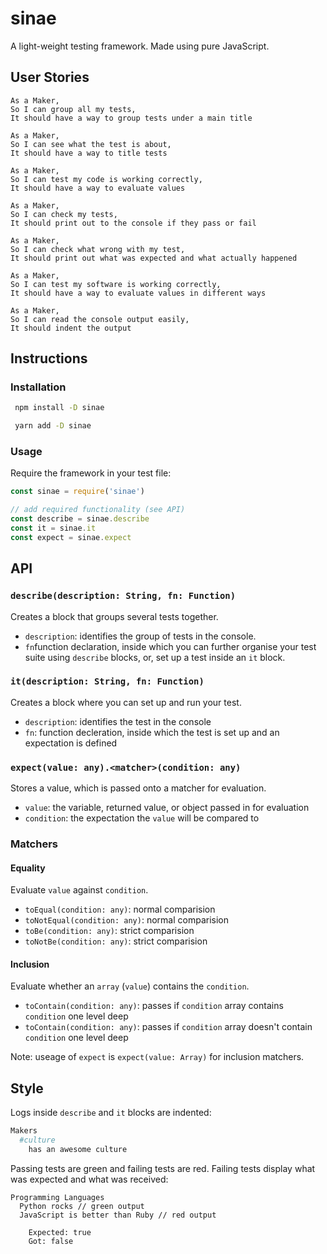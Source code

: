 # sinae

A light-weight testing framework. Made using pure JavaScript.

## User Stories

```
As a Maker,
So I can group all my tests,
It should have a way to group tests under a main title

As a Maker,
So I can see what the test is about,
It should have a way to title tests

As a Maker,
So I can test my code is working correctly,
It should have a way to evaluate values

As a Maker,
So I can check my tests,
It should print out to the console if they pass or fail

As a Maker,
So I can check what wrong with my test,
It should print out what was expected and what actually happened

As a Maker,
So I can test my software is working correctly,
It should have a way to evaluate values in different ways

As a Maker,
So I can read the console output easily,
It should indent the output
```

## Instructions

### Installation

```bash
 npm install -D sinae
```

```bash
 yarn add -D sinae
```

### Usage

Require the framework in your test file:

```javascript
const sinae = require('sinae')

// add required functionality (see API)
const describe = sinae.describe
const it = sinae.it
const expect = sinae.expect
```

## API

### `describe(description: String, fn: Function)`

Creates a block that groups several tests together.

- `description`: identifies the group of tests in the console.
- `fn`function declaration, inside which you can further organise your test suite using `describe` blocks, or, set up a test inside an `it` block.

### `it(description: String, fn: Function)`

Creates a block where you can set up and run your test.

- `description`: identifies the test in the console
- `fn`: function decleration, inside which the test is set up and an expectation is defined

### `expect(value: any).<matcher>(condition: any)`

Stores a value, which is passed onto a matcher for evaluation.

- `value`: the variable, returned value, or object passed in for evaluation
- `condition`: the expectation the `value` will be compared to 

### Matchers

#### Equality

Evaluate `value` against `condition`.

- `toEqual(condition: any)`: normal comparision
- `toNotEqual(condition: any)`: normal comparision
- `toBe(condition: any)`: strict comparision
- `toNotBe(condition: any)`: strict comparision

#### Inclusion

Evaluate whether an `array` (`value`) contains the `condition`.

- `toContain(condition: any)`: passes if `condition` array contains `condition` one level deep
- `toContain(condition: any)`: passes if `condition` array doesn't contain `condition` one level deep

Note: useage of `expect` is `expect(value: Array)` for inclusion matchers.

## Style

Logs inside `describe` and `it` blocks are indented:

```bash
Makers
  #culture
    has an awesome culture
```

Passing tests are green and failing tests are red. Failing tests display what was expected and what was received:

```
Programming Languages
  Python rocks // green output
  JavaScript is better than Ruby // red output
    
    Expected: true
    Got: false
    
```

